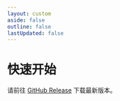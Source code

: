 ```yaml
---
layout: custom
aside: false
outline: false
lastUpdated: false
---
```


# 快速开始

请前往
[GitHub Release](https://github.com/a645162/shmtu-auth/releases)
下载最新版本。
